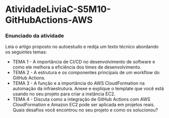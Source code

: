 # AtividadeLiviaC-S5M10-GitHubActions-AWS

### Enunciado da atividade

Leia o artigo proposto no autoestudo e redija um texto técnico abordando os seguintes temas:
</br>
- TEMA 1 - A importância de CI/CD no desenvolvimento de software e como ele melhora a eficiência dos times de desenvolvimento.
- TEMA 2 - A estrutura e os componentes principais de um workflow do GitHub Actions.
- TEMA 3 - A função e a importância do AWS CloudFormation na automação da infraestrutura. Anexe e explique o template que você está usando no seu projeto para criar a instância EC2.
- TEMA 4 - Discuta como a integração de GitHub Actions com AWS CloudFormation e Amazon EC2 pode ser aplicada em projetos reais. Quais desafios você encontrou no seu projeto e como os solucionou?

